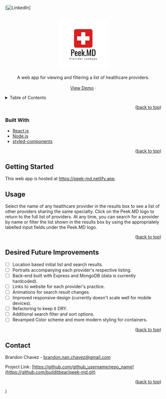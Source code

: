 <div id="top"></div>
<!--
Based on README template found here (using under MIT license):
https://github.com/othneildrew/Best-README-Template
-->

[![LinkedIn][linkedin-shield]]

<!-- PROJECT LOGO -->
<br />
<div align="center">
  <a href="https://github.com/builditbear/peek-md.git">
    <img src="./src/media/PeekMDLogo.png" alt="Logo" width="160" height="160">
  </a>
  <p align="center">
    A web app for viewing and filtering a list of healthcare providers.
    <br />
    <br />
    <a href="https://peek-md.netlify.app">View Demo</a>
    ·
  </p>
</div>

<!-- TABLE OF CONTENTS -->
<details>
  <summary>Table of Contents</summary>
  <ol>
    <li>
      <ul>
        <li><a href="#built-with">Built With</a></li>
      </ul>
    </li>
    <li>
      <a href="#getting-started">Getting Started</a>
    </li>
    <li><a href="#usage">Usage</a></li>
    <li><a href="#roadmap">Roadmap</a></li>
    <li><a href="#contact">Contact</a></li></li>
  </ol>
</details>

<p align="right">(<a href="#top">back to top</a>)</p>

### Built With

- [React.js](https://reactjs.org/)
- [Node.js](https://nodejs.org/en/)
- [styled-components](https://styled-components.com/)

<p align="right">(<a href="#top">back to top</a>)</p>

<!-- GETTING STARTED -->

## Getting Started

This web app is hosted at https://peek-md.netlify.app.

<!-- USAGE EXAMPLES -->

## Usage

Select the name of any healthcare provider in the results box to see a list of other providers sharing the same specialty.
Click on the Peek.MD logo to return to the full list of providers. At any time, you can search for a provider by name or filter the list shown in the results box by using
the appropriately labelled input fields under the Peek.MD logo.

<p align="right">(<a href="#top">back to top</a>)</p>

<!-- DESIRED FUTURE IMPROVEMENTS -->

## Desired Future Improvements

- [ ] Location based initial list and search results.
- [ ] Portraits accompanying each provider's respective listing.
- [ ] Back-end built with Express and MongoDB (data is currently hardcoded).
- [ ] Links to website for each provider's practice.
- [ ] Animations for search result changes.
- [ ] Improved responsive design (currently doesn't scale well for mobile devices).
- [ ] Refactoring to keep it DRY.
- [ ] Additional search filter and sort options.
- [ ] Revamped Color scheme and more modern styling for containers.

<p align="right">(<a href="#top">back to top</a>)</p>

## Contact

Brandon Chavez - brandon.nan.chavez@gmail.com

Project Link: [https://github.com/github_username/repo_name](https://github.com/builditbear/peek-md.git)

<p align="right">(<a href="#top">back to top</a>)</p>

)

<!-- MARKDOWN LINKS & IMAGES -->
<!-- https://www.markdownguide.org/basic-syntax/#reference-style-links -->

[linkedin-shield]: https://img.shields.io/badge/-LinkedIn-black.svg?style=for-the-badge&logo=linkedin&colorB=555
[linkedin-url]: https://www.linkedin.com/in/builditbear/
